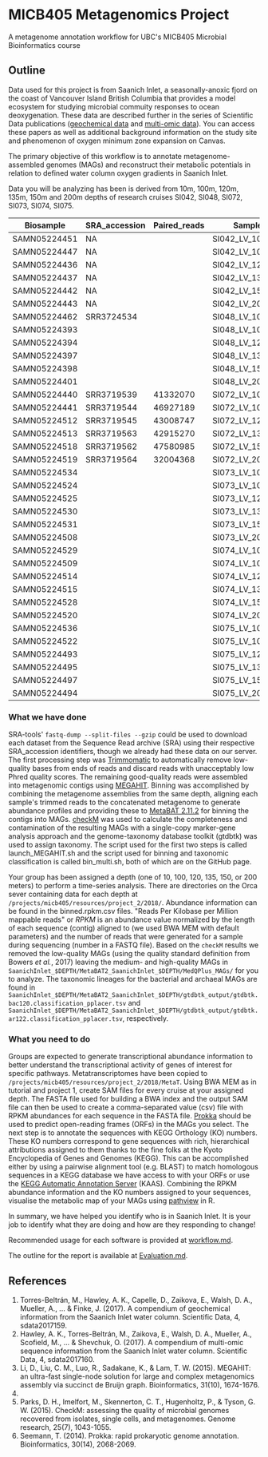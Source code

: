 # MICB405 Metagenomics Project
A metagenome annotation workflow for UBC's MICB405 Microbial Bioinformatics course 

## Outline
 
Data used for this project is from Saanich Inlet, a seasonally-anoxic fjord on the coast of Vancouver Island British Columbia that provides a model ecosystem for studying microbial commuity responses to ocean deoxygenation. These data are described further in the series of Scientific Data publications ([geochemical data](https://www.nature.com/articles/sdata2017159) and [multi-omic data](https://www.nature.com/articles/sdata2017160)). You can access these papers as well as additional background information on the study site and phenomenon of oxygen minimum zone expansion on Canvas. 

The primary objective of this workflow is to annotate metagenome-assembled genomes (MAGs) and reconstruct their metabolic potentials in relation to defined water column oxygen gradients in Saanich Inlet. 

Data you will be analyzing has been is derived from 10m, 100m, 120m, 135m, 150m and 200m depths of research cruises SI042, SI048, SI072, SI073, SI074, SI075. 

| Biosample    | SRA_accession | Paired_reads | Sample_ID         |
|--------------|---------------|--------------|-------------------|
| SAMN05224451 | NA            |              | SI042_LV_10m_DNA  |  
| SAMN05224447 | NA            |              | SI042_LV_100m_DNA |
| SAMN05224436 | NA            |              | SI042_LV_120m_DNA |
| SAMN05224437 | NA            |              | SI042_LV_135m_DNA |
| SAMN05224442 | NA            |              | SI042_LV_150m_DNA |
| SAMN05224443 | NA            |              | SI042_LV_200m_DNA |
| SAMN05224462 | SRR3724534    |              | SI048_LV_10m_DNA  |
| SAMN05224393 |               |              | SI048_LV_100m_DNA |
| SAMN05224394 |               |              | SI048_LV_120m_DNA |
| SAMN05224397 |               |              | SI048_LV_135m_DNA |
| SAMN05224398 |               |              | SI048_LV_150m_DNA |
| SAMN05224401 |               |              | SI048_LV_200m_DNA |
| SAMN05224440 | SRR3719539    | 41332070     | SI072_LV_10m_DNA  |
| SAMN05224441 | SRR3719544    | 46927189     | SI072_LV_100m_DNA |
| SAMN05224512 | SRR3719545    | 43008747     | SI072_LV_120m_DNA |
| SAMN05224513 | SRR3719563    | 42915270     | SI072_LV_135m_DNA |
| SAMN05224518 | SRR3719562    | 47580985     | SI072_LV_150m_DNA |
| SAMN05224519 | SRR3719564    | 32004368     | SI072_LV_200m_DNA |
| SAMN05224534 |               |              | SI073_LV_10m_DNA  |
| SAMN05224524 |               |              | SI073_LV_100m_DNA |
| SAMN05224525 |               |              | SI073_LV_120m_DNA |
| SAMN05224530 |               |              | SI073_LV_135m_DNA |
| SAMN05224531 |               |              | SI073_LV_150m_DNA |
| SAMN05224508 |               |              | SI073_LV_200m_DNA |
| SAMN05224529 |               |              | SI074_LV_10m_DNA  |
| SAMN05224509 |               |              | SI074_LV_100m_DNA |
| SAMN05224514 |               |              | SI074_LV_120m_DNA |
| SAMN05224515 |               |              | SI074_LV_135m_DNA |
| SAMN05224528 |               |              | SI074_LV_150m_DNA |
| SAMN05224520 |               |              | SI074_LV_200m_DNA |
| SAMN05224536 |               |              | SI075_LV_10m_DNA  |
| SAMN05224522 |               |              | SI075_LV_100m_DNA |
| SAMN05224493 |               |              | SI075_LV_120m_DNA |
| SAMN05224495 |               |              | SI075_LV_135m_DNA |
| SAMN05224497 |               |              | SI075_LV_150m_DNA |
| SAMN05224494 |               |              | SI075_LV_200m_DNA |

### What we have done

SRA-tools' `fastq-dump --split-files --gzip` could be used to download each dataset from the Sequence Read archive (SRA) using their respective SRA_accession identifiers, though we already had these data on our server.
The first processing step was [Trimmomatic](http://www.usadellab.org/cms/?page=trimmomatic) to automatically remove low-quality bases from ends of reads and discard reads with unacceptably low Phred quality scores. The remaining good-quality reads were assembled into metagenomic contigs using [MEGAHIT](https://github.com/voutcn/megahit). 
Binning was accomplished by combining the metagenome assemblies from the same depth, aligning each sample's trimmed reads to the concatenated metagenome to generate abundance profiles and providing these to [MetaBAT 2.11.2](https://bitbucket.org/berkeleylab/metabat) for binning the contigs into MAGs. [checkM](https://github.com/Ecogenomics/CheckM/wiki) was used to calculate the completeness and contamination of the resulting MAGs with a single-copy marker-gene analysis approach and the genome-taxonomy database toolkit (gtdbtk) was used to assign taxonomy.
The script used for the first two steps is called launch_MEGAHIT.sh and the script used for binning and taxonomic classification is called bin_multi.sh, both of which are on the GitHub page. 

Your group has been assigned a depth (one of 10, 100, 120,  135, 150, or 200 meters) to perform a time-series analysis. There are directories on the Orca sever containing data for each depth at `/projects/micb405/resources/project_2/2018/`. 
Abundance information can be found in the binned.rpkm.csv files. "Reads Per Kilobase per Million mappable reads" or *RPKM* is an abundance value normalized by the length of each sequence (contig) aligned to (we used BWA MEM with default parameters) and the number of reads that were generated for a sample during sequencing (number in a FASTQ file). 
Based on the `checkM` results we removed the low-quality MAGs (using the quality standard definition from Bowers *et al.*, 2017) leaving the medium- and high-quality MAGs in `SaanichInlet_$DEPTH/MetaBAT2_SaanichInlet_$DEPTH/MedQPlus_MAGs/` for you to analyze. 
The taxonomic lineages for the bacterial and archaeal MAGs are found in `SaanichInlet_$DEPTH/MetaBAT2_SaanichInlet_$DEPTH/gtdbtk_output/gtdbtk.bac120.classification_pplacer.tsv` and `SaanichInlet_$DEPTH/MetaBAT2_SaanichInlet_$DEPTH/gtdbtk_output/gtdbtk.ar122.classification_pplacer.tsv`, respectively. 

### What you need to do

Groups are expected to generate transcriptional abundance information to better understand the transcriptional activity of genes of interest for specific pathways. Metatranscriptomes have been copied to `/projects/micb405/resources/project_2/2018/MetaT`. Using BWA MEM as in tutorial and project 1, create SAM files for every cruise at your assigned depth. The FASTA file used for building a BWA index and the output SAM file can then be used to create a comma-separated value (csv) file with RPKM abundances for each sequence in the FASTA file.
 [Prokka](https://github.com/tseemann/prokka) should be used to predict open-reading frames (ORFs) in the MAGs you select. 
The next step is to annotate the sequences with KEGG Orthology (KO) numbers. These KO numbers correspond to gene sequences with rich, hierarchical attributions assigned to them thanks to the fine folks at the Kyoto Encyclopedia of Genes and Genomes (KEGG). This can be accomplished either by using a pairwise alignment tool (e.g. BLAST) to match homologous sequences in a KEGG database we have access to with your ORFs or use the [KEGG Automatic Annotation Server](https://www.genome.jp/kegg/kaas/) (KAAS).
Combining the RPKM abundance information and the KO numbers assigned to your sequences, visualise the metabolic map of your MAGs using [pathview](http://pathview.r-forge.r-project.org/) in R.

In summary, we have helped you identify who is in Saanich Inlet. It is your job to identify what they are doing and how are they responding to change!

Recommended usage for each software is provided at [workflow.md](https://github.com/cmorganl/MICB405-Metagenomics/blob/master/workflow.md).

The outline for the report is available at [Evaluation.md](https://github.com/cmorganl/MICB405-Metagenomics/blob/master/Evaluation.md).

## References

1. Torres-Beltrán, M., Hawley, A. K., Capelle, D., Zaikova, E., Walsh, D. A., Mueller, A., ... & Finke, J. (2017). A compendium of geochemical information from the Saanich Inlet water column. Scientific Data, 4, sdata2017159.
2. Hawley, A. K., Torres-Beltrán, M., Zaikova, E., Walsh, D. A., Mueller, A., Scofield, M., ... & Shevchuk, O. (2017). A compendium of multi-omic sequence information from the Saanich Inlet water column. Scientific Data, 4, sdata2017160.
3. Li, D., Liu, C. M., Luo, R., Sadakane, K., & Lam, T. W. (2015). MEGAHIT: an ultra-fast single-node solution for large and complex metagenomics assembly via succinct de Bruijn graph. Bioinformatics, 31(10), 1674-1676.
4. 
5. Parks, D. H., Imelfort, M., Skennerton, C. T., Hugenholtz, P., & Tyson, G. W. (2015). CheckM: assessing the quality of microbial genomes recovered from isolates, single cells, and metagenomes. Genome research, 25(7), 1043-1055.
7. Seemann, T. (2014). Prokka: rapid prokaryotic genome annotation. Bioinformatics, 30(14), 2068-2069.

